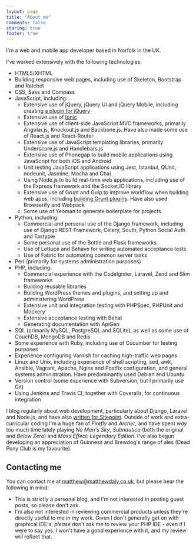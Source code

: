 ```yaml
---
layout: page
title: "About me"
comments: false
sharing: true
footer: true
---
```


I'm a web and mobile app developer based in Norfolk in the UK.

I've worked extensively with the following technologies:

* HTML5/XHTML
* Building responsive web pages, including use of Skeleton, Bootstrap and Ratchet
* CSS, Sass and Compass
* JavaScript, including:
  * Extensive use of jQuery, jQuery UI and jQuery Mobile, including creating [a plugin for jQuery](http://plugins.jquery.com/listfilter/)
  * Extensive use of [Ionic](http://ionicframework.com/)
  * Extensive use of client-side JavaScript MVC frameworks, primarily Angular.js, Knockout.js and Backbone.js. Have also made some use of React.js and React-Router
  * Extensive use of JavaScript templating libraries, primarily Underscore.js and Handlebars.js
  * Extensive use of Phonegap to build mobile applications using JavaScript for both iOS and Android
  * Unit testing JavaScript applications using Jest, Istanbul, QUnit, nodeunit, Jasmine, Mocha and Chai
  * Using Node.js to build real-time web applications, including use of the Express framework and the Socket.IO library
  * Extensive use of Grunt and Gulp to improve workflow when building web apps, including [building Grunt plugins](http://www.sitepoint.com/building-static-site-generator-grunt-plugin/). Have also used Browserify and Webpack
  * Some use of Yeoman to generate boilerplate for projects
* Python, including:
  * Commercial and personal use of the Django framework, including use of Django REST Framework, Celery, South, Python Social Auth and Tastypie
  * Some personal use of the Bottle and Flask frameworks
  * Use of Lettuce and Behave for writing automated acceptance tests
  * Use of Fabric for automating common server tasks
* Perl (primarily for systems administration purposes)
* PHP, including:
  * Commercial experience with the CodeIgniter, Laravel, Zend and Slim frameworks
  * Building reusable libraries
  * Building WordPress themes and plugins, and setting up and administering WordPress
  * Extensive unit and integration testing with PHPSpec, PHPUnit and Mockery
  * Extensive acceptance testing with Behat
  * Generating documentation with ApiGen
* SQL (primarily MySQL, PostgreSQL and SQLite), as well as some use of CouchDB, MongoDB and Redis
* Some experience with Ruby, including use of Cucumber for testing purposes
* Experience configuring Varnish for caching high-traffic web pages
* Linux and Unix, including experience of shell scripting, sed, awk, Ansible, Vagrant, Apache, Nginx and Postfix configuration, and general systems administration. Have predominantly used Debian and Ubuntu
* Version control (some experience with Subversion, but I primarily use Git)
* Using Jenkins and Travis CI, together with Coveralls, for continuous integration

I blog regularly about web development, particularly about Django, Laravel and Node.js, and have also [written for Sitepoint](http://www.sitepoint.com/author/mdaly/). Outside of work and extra-curricular coding I'm a huge fan of *Firefly* and *Archer*, and have spent *way* too much time lately playing *No Man's Sky*, *Subnautica* (both the original and *Below Zero*) and *Mass Effect: Legendary Edition*. I've also begun developing an appreciation of Guinness and Brewdog's range of ales (Dead Pony Club is my favourite).

Contacting me
-------------

You can contact me at matthew@matthewdaly.co.uk, but please bear the following in mind:

* This is strictly a personal blog, and I'm not interested in posting guest posts, so please don't ask.
* I'm also not interested in reviewing commercial products unless they're directly useful to me in my work. Given I don't generally get on with graphical IDE's, *please* don't ask me to review your PHP IDE - even if I were to say yes, I won't have a good experience with it, and my review will reflect that.
